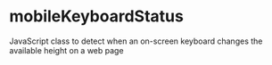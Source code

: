 # mobileKeyboardStatus
JavaScript class to detect when an on-screen keyboard changes the available height on a web page
